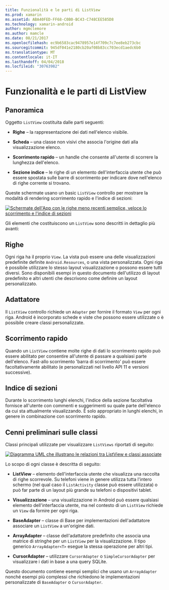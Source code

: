```yaml
---
title: Funzionalità e le parti di ListView
ms.prod: xamarin
ms.assetid: ABA40FED-FF68-C0B0-BC43-C748CEE585D8
ms.technology: xamarin-android
author: mgmclemore
ms.author: mamcle
ms.date: 08/21/2017
ms.openlocfilehash: ec9b6583cac9478957e14f709c7c7ee8eb273cbc
ms.sourcegitcommit: 945df041e2180cb20af08b83cc703ecd1aedc6b0
ms.translationtype: MT
ms.contentlocale: it-IT
ms.lasthandoff: 04/04/2018
ms.locfileid: "30763982"
---
```

# <a name="listview-parts-and-functionality"></a>Funzionalità e le parti di ListView


## <a name="overview"></a>Panoramica

Oggetto `ListView` costituita dalle parti seguenti:

- **Righe** &ndash; la rappresentazione dei dati nell'elenco visibile.

- **Scheda** &ndash; una classe non visivi che associa l'origine dati alla visualizzazione elenco.

- **Scorrimento rapido** &ndash; un handle che consente all'utente di scorrere la lunghezza dell'elenco.

- **Sezione indice** &ndash; le righe di un elemento dell'interfaccia utente che può essere spostata sulle barre di scorrimento per indicare dove nell'elenco di righe corrente si trovano.

Queste schermate usano un basic `ListView` controllo per mostrare la modalità di rendering scorrimento rapido e l'indice di sezioni:

[![Schermate dell'App con le righe meno recenti semplice, veloce lo scorrimento e l'indice di sezioni](parts-and-functionality-images/listviewparts.png)](parts-and-functionality-images/listviewparts.png#lightbox)

Gli elementi che costituiscono un `ListView` sono descritti in dettaglio più avanti:


## <a name="rows"></a>Righe

Ogni riga ha il proprio `View`. La vista può essere una delle visualizzazioni predefinite definite `Android.Resources`, o una vista personalizzata. Ogni riga è possibile utilizzare lo stesso layout visualizzazione o possono essere tutti diversi. Sono disponibili esempi in questo documento dell'utilizzo di layout predefinito e altri utenti che descrivono come definire un layout personalizzato.


## <a name="adapter"></a>Adattatore

Il `ListView` controllo richiede un `Adapter` per fornire il formato `View` per ogni riga. Android è incorporato schede e viste che possono essere utilizzate o è possibile creare classi personalizzate.


## <a name="fast-scrolling"></a>Scorrimento rapido

Quando un `ListView` contiene molte righe di dati lo scorrimento rapido può essere abilitato per consentire all'utente di passare a qualsiasi parte dell'elenco. Fast-allo scorrimento 'barra di scorrimento' può essere facoltativamente abilitato (e personalizzati nel livello API 11 e versioni successive).


## <a name="section-index"></a>Indice di sezioni

Durante lo scorrimento lunghi elenchi, l'indice della sezione facoltativa fornisce all'utente con commenti e suggerimenti su quale parte dell'elenco da cui sta attualmente visualizzando. È solo appropriato in lunghi elenchi, in genere in combinazione con scorrimento rapido.


## <a name="classes-overview"></a>Cenni preliminari sulle classi

Classi principali utilizzate per visualizzare `ListViews` riportati di seguito:

[![Diagramma UML che illustrano le relazioni tra ListView e classi associate](parts-and-functionality-images/image2.png)](parts-and-functionality-images/image2.png#lightbox)

Lo scopo di ogni classe è descritta di seguito:

- **ListView** &ndash; elemento dell'interfaccia utente che visualizza una raccolta di righe scorrevole. Su telefoni viene in genere utilizza tutta l'intero schermo (nel qual caso il `ListActivity` classe può essere utilizzata) o può far parte di un layout più grande su telefoni o dispositivi tablet.

- **Visualizzazione** &ndash; una visualizzazione in Android può essere qualsiasi elemento dell'interfaccia utente, ma nel contesto di un `ListView` richiede un `View` da fornire per ogni riga.

- **BaseAdapter** &ndash; classe di Base per implementazioni dell'adattatore associare un `ListView` a un'origine dati.

- **ArrayAdapter** &ndash; classe dell'adattatore predefinito che associa una matrice di stringhe per un `ListView` per la visualizzazione. Il tipo generico `ArrayAdapter<T>` esegue la stessa operazione per altri tipi.

- **CursorAdapter** &ndash; utilizzare `CursorAdapter` o `SimpleCursorAdapter` per visualizzare i dati in base a una query SQLite.

Questo documento contiene esempi semplici che usano un `ArrayAdapter` nonché esempi più complessi che richiedono le implementazioni personalizzate di `BaseAdapter` o `CursorAdapter`.

